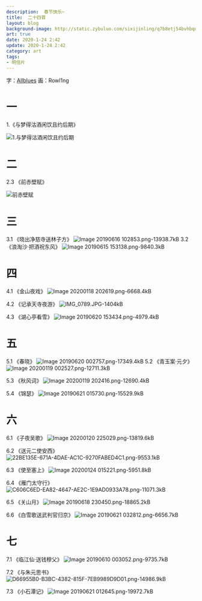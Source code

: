 ```yaml
---
description:  春节快乐~
title:  二十四首
layout: blog
background-image: http://static.zybuluo.com/sixijinling/q7b8etj54bvhbquz8vjqbsmp/Image%2020190620%20195832.png
art: true
date: 2020-1-24 2:42
update: 2020-1-24 2:42
category: art
tags:
- 明信片
---
```



字：[Allblues][1]
画：Rowl1ng

# 一 

1.《与梦得沽酒闲饮且约后期》

![1.与梦得沽酒闲饮且约后期][2]

# 二

2.3 《前赤壁赋》

![前赤壁赋][3]

# 三

3.1 《晓出净慈寺送林子方》
![Image 20190616 102853.png-13938.7kB][4]
3.2 《浪淘沙·把酒祝东风》
![Image 20190615 153138.png-9840.3kB][5]

# 四

4.1 《金山夜戏》
![Image 20200118 202619.png-6668.4kB][6]

4.2 《记承天寺夜游》
![IMG_0789.JPG-1404kB][7]

4.3 《湖心亭看雪》
![Image 20190620 153434.png-4979.4kB][8]

# 五

5.1 《春晓》
![Image 20190620 002757.png-17349.4kB][9]
5.2 《青玉案·元夕》
![Image 20200119 002527.png-12711.3kB][10]

5.3 《秋风词》
![Image 20200119 202416.png-12690.4kB][11]

5.4 《锦瑟》
![Image 20190621 015730.png-15529.9kB][12]

# 六

6.1 《子夜吴歌》
![Image 20200120 225029.png-13819.6kB][13]

6.2 《送元二使安西》
![22BE135E-671A-4DAE-AC1C-9270FABED4C1.png-9553.1kB][14]

6.3 《使至塞上》
![Image 20200124 015221.png-5951.8kB][15]

6.4 《雁门太守行》
![C606C6ED-EA82-4647-AE2C-1E9AD0933A78.png-11071.3kB][16]

6.5 《关山月》
![Image 20190618 230450.png-18865.2kB][17]

6.6 《白雪歌送武判官归京》
![Image 20190621 032812.png-6656.7kB][18]

# 七

7.1 《临江仙·送钱穆父》
![Image 20190610 003052.png-9735.7kB][19]

7.2 《与朱元思书》
![D66955B0-B3BC-4382-815F-7EB9989D9D01.png-14986.9kB][20]

7.3 《小石潭记》
![Image 20190621 012645.png-19972.7kB][21]


  [1]: https://space.bilibili.com/3542725/
  [2]: http://static.zybuluo.com/sixijinling/q7b8etj54bvhbquz8vjqbsmp/Image%2020190620%20195832.png
  [3]: http://static.zybuluo.com/sixijinling/ollfmwsd6zhetp9lhlh89g6p/Image%2020190617%20211132.png
  [4]: http://static.zybuluo.com/sixijinling/4r794mmxvyoco5u0rc49e8kt/Image%2020190616%20102853.png
  [5]: http://static.zybuluo.com/sixijinling/2yp1fx5eezb8w50ya9jg00lk/Image%2020190615%20153138.png
  [6]: http://static.zybuluo.com/sixijinling/qi3aln93rqmspr7gwhr9gu24/Image%2020200118%20202619.png
  [7]: http://static.zybuluo.com/sixijinling/7h46mhzqv1v5uajyaw38pmqh/IMG_0789.JPG
  [8]: http://static.zybuluo.com/sixijinling/0i5swv1wdu61snk8fb697wgz/Image%2020190620%20153434.png
  [9]: http://static.zybuluo.com/sixijinling/8y3tgj7wgwc1heco3uvsngw1/Image%2020190620%20002757.png
  [10]: http://static.zybuluo.com/sixijinling/c03k6mbo4iagzie9u5bthmig/Image%2020200119%20002527.png
  [11]: http://static.zybuluo.com/sixijinling/fyydfmtwfftg15x2kvwfeih4/Image%2020200119%20202416.png
  [12]: http://static.zybuluo.com/sixijinling/urdc32ig36pt2j2dukjaiyi7/Image%2020190621%20015730.png
  [13]: http://static.zybuluo.com/sixijinling/h104yfirw887yvq6o6zvwcva/Image%2020200120%20225029.png
  [14]: http://static.zybuluo.com/sixijinling/ild6uw9ohm69sqdsny2pdnmp/22BE135E-671A-4DAE-AC1C-9270FABED4C1.png
  [15]: http://static.zybuluo.com/sixijinling/orwmlz4orhk7fcvkv7e6m7o2/Image%2020200124%20015221.png
  [16]: http://static.zybuluo.com/sixijinling/or8hdflsgyilxozj6g6hpk7x/C606C6ED-EA82-4647-AE2C-1E9AD0933A78.png
  [17]: http://static.zybuluo.com/sixijinling/nt3m705htqtxbcewza63ibts/Image%2020190618%20230450.png
  [18]: http://static.zybuluo.com/sixijinling/0koljbwwzqh4efv8vp7cmc85/Image%2020190621%20032812.png
  [19]: http://static.zybuluo.com/sixijinling/j17odsg4huhxemv7kzvgfaf8/Image%2020190610%20003052.png
  [20]: http://static.zybuluo.com/sixijinling/3zswdekctwbg6k9i5cd7c2lm/D66955B0-B3BC-4382-815F-7EB9989D9D01.png
  [21]: http://static.zybuluo.com/sixijinling/heb2ang7v5g97yh9y2kmjwzi/Image%2020190621%20012645.png